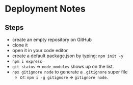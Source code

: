 # Deployment Notes

## Steps

- create an empty repository on GitHub
- clone it
- open it in your code editor
- create a default package.json by typing: `npm init -y`
- `npm i express`
- `git status` => `node_modules` shows up on the list.
- `npx gitignore node` to generate a `.gitignore` super file
  - or: `npm i -g gitignore` => `gitignore node`.
